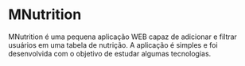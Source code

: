 # MNutrition

MNutrition é uma pequena aplicação WEB capaz de adicionar e filtrar usuários em uma tabela de nutrição. A aplicação é simples e foi desenvolvida com o objetivo de estudar algumas tecnologias.
